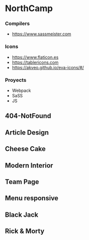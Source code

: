 # NorthCamp
### Compilers
- https://www.sassmeister.com

### Icons
- https://www.flaticon.es
- https://tablericons.com
- https://akveo.github.io/eva-icons/#/

### Proyects 
- Webpack 
- SaSS
- JS

## 404-NotFound
## Article Design
## Cheese Cake
## Modern Interior
## Team Page
## Menu responsive
## Black Jack
## Rick & Morty
